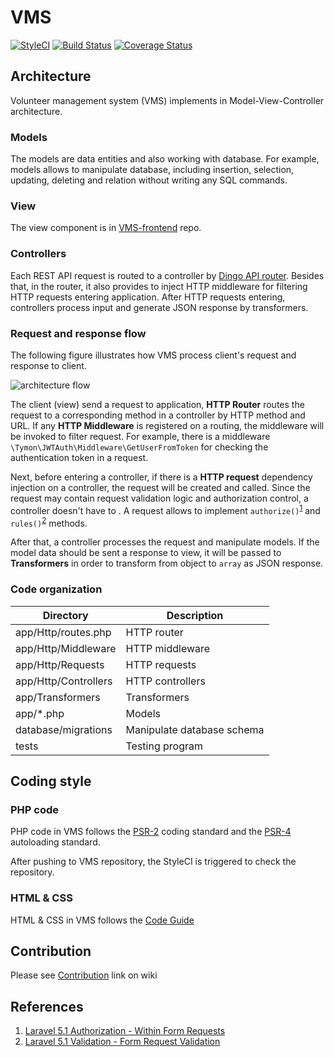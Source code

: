 # VMS

[![StyleCI](https://styleci.io/repos/38728555/shield)](https://styleci.io/repos/38728555)
[![Build Status](https://travis-ci.org/OpenISDM/VMS.svg)](https://travis-ci.org/OpenISDM/VMS)
[![Coverage Status](https://coveralls.io/repos/OpenISDM/VMS/badge.svg?branch=develop&service=github)](https://coveralls.io/github/OpenISDM/VMS?branch=develop)


## Architecture

Volunteer management system (VMS) implements in Model-View-Controller architecture.

### Models
The models are data entities and also working with database. For example, models allows to manipulate database, including insertion, selection, updating, deleting and relation without writing any SQL commands.

### View
The view component is in [VMS-frontend](https://github.com/OpenISDM/VMS-frontend) repo.

### Controllers
Each REST API request is routed to a controller by [Dingo API router](https://github.com/dingo/api/wiki/Creating-API-Endpoints). Besides that, in the router, it also provides to inject HTTP middleware for filtering HTTP requests entering application. After HTTP requests entering, controllers process input and generate JSON response by transformers.

### Request and response flow

The following figure illustrates how VMS process client's request and response to client.

![architecture flow](http://i.imgur.com/iKl32e3.png)

The client (view) send a request to application, **HTTP Router** routes the request to a corresponding method in a controller by HTTP method and URL. If any **HTTP Middleware** is registered on a routing, the middleware will be invoked to filter request. For example, there is a middleware `\Tymon\JWTAuth\Middleware\GetUserFromToken` for checking the authentication token in a request.

Next, before entering a controller, if there is a **HTTP request** dependency injection on a controller, the request will be created and called. Since the request may contain request validation logic and authorization control, a controller doesn't have to . A request allows to implement `authorize()`<sup>[1](#references)</sup> and `rules()`<sup>[2](#references)</sup> methods.

After that, a controller processes the request and manipulate models. If the model data should be sent a response to view, it will be passed to **Transformers** in order to transform from object to `array` as JSON response.


### Code organization

| Directory | Description |
|-----------|-------------|
| app/Http/routes.php | HTTP router |
| app/Http/Middleware | HTTP middleware |
| app/Http/Requests | HTTP requests |
| app/Http/Controllers | HTTP controllers |
| app/Transformers | Transformers |
| app/*.php | Models |
| database/migrations | Manipulate database schema |
| tests | Testing program |

## Coding style

### PHP code

PHP code in VMS follows the [PSR-2](http://www.php-fig.org/psr/psr-2/) coding standard and the [PSR-4](http://www.php-fig.org/psr/psr-4/) autoloading standard.

After pushing to VMS repository, the StyleCI is triggered to check the repository.

### HTML & CSS

HTML & CSS in VMS follows the [Code Guide](http://codeguide.co/)   

## Contribution
Please see [Contribution](https://github.com/OpenISDM/VMS/wiki/Contribution) link on wiki

## References
1. [Laravel 5.1 Authorization - Within Form  Requests](https://laravel.com/docs/5.1/authorization#within-form-requests)
2. [Laravel 5.1 Validation - Form Request Validation](https://laravel.com/docs/5.1/validation#form-request-validation)
